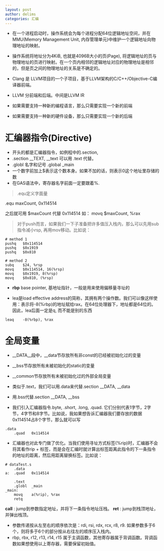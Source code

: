 ```yaml
---
layout: post
author: delims
categories: 汇编
---
```


- 在一个进程启动时，操作系统会为每个进程分配64位逻辑地址空间，并在MMU(Memory Management Unit, 内存管理单元)中维护一个逻辑地址向物理地址的映射。
- 操作系统将地址分为4KiB, 也就是4096B大小的页(Page), 将逻辑地址的页与物理地址的页进行映射。在一个页内相邻的逻辑地址对应的物理地址是相邻的，但是页之间的物理地址的关系是不确定的。

- Clang 是 LLVM项目的一个子项目，基于LLVM架构的C/C++/Objective-C编译器前端。
- LLVM 分前端和后端。中间是LLVM IR
- 如果需要支持一种新的编程语言，那么只需要实现一个新的前端
- 如果需要支持一种新的硬件设备，那么只需要实现一个新的后端

# 汇编器指令(Directive)

- 开头的都是汇编器指令，如例程中的.section, 
- .section    __TEXT, __text 可以用 .text 代替。
- .globl 名字和记号   .global _main
- 一个数字前加上$表示这个数本身。如果不加的话，则表示0这个地址里存储的数
- 在GAS语法中，寄存器名字前面一定要跟着%.

> .equ定义字面量

.equ    maxCount, 0x114514

之后就可用 $maxCount 代替 0x114514  如： movq $maxCount, %rax

> 对于push而言，如果我们一下子准备把许多值压入栈内，那么可以先用sub指令减小rsp, 再用mov移动。比如说：

```
# method 1
pushq   $0x114514
pushq   $0x1919
pushq   $0x810

# method 2
subq    $24, %rsp
movq    $0x114514, 16(%rsp)
movq    $0x1919, 8(%rsp)
movq    $0x810, (%rsp)
```

- **rbp**  base pointer, 基地址指针，一般是用来使用偏移量寻址的

- lea是load effective address的简称，其拥有两个操作数。我们可以像这样使用：表示将-8(%rbp)的地址赋给rax。在64位处理器下，地址都是64位的。因此，lea后面一定是q, 而不能是别的东西

```
leaq    -8(%rbp), %rax
```

# 全局变量

- \_\_DATA\_\_段中，__data节存放所有非const的已经被初始化过的变量
- __bss节存放所有未被初始化的static的变量
- __common节存放所有未被初始化过的外部全局变量
- 类似于.text，我们可以用.data来代替.section \_\_DATA, \_\_data
- 用.bss代替.section \_\_DATA, \_\_bss

- 我们引入汇编器指令.byte, .short, .long, .quad. 它们分别代表1字节，2字节，4字节和8字节。比如说，我如果想告诉汇编器我们要存放的数据0x114514占8个字节，那么就可以写

```
.data
    .quad   0x114514
```

- 汇编器也对此专门做了优化。当我们使用寻址方式标签(%rip)时，汇编器不会将其看作rip + 标签，而是会在汇编时就计算出标签距离此指令的下一条指令的地址的距离，然后用距离替换标签。比如说：

```
# dataTest.s    
    .data
a:  .quad   0x114514

    .text
    .globl  _main
_main:
    movq    a(%rip), %rax
    retq  
``` 


**call** : jump到参数指定地址，并将下一条指令地址压栈。
**ret** : jump到栈顶地址，并弹出栈顶。


- 参数传递按从左至右的顺序依次是：rdi, rsi, rdx, rcx, r8, r9. 如果参数多于6个，则将多于6个的部分按从右往左的顺序压入栈内。
- rbp, rbx, r12, r13, r14, r15 属于主调函数，其他寄存器属于背调函数。背调函数如果想使用以上寄存器，需要保留初始值。



